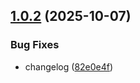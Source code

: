 ## [1.0.2](https://github.com/easyspec/easyspec/compare/v1.0.1...v1.0.2) (2025-10-07)

### Bug Fixes

- changelog ([82e0e4f](https://github.com/easyspec/easyspec/commit/82e0e4fca462bcc0785880dd945eec414ebb46b9))
